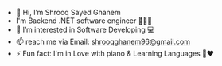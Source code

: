 - 👋 Hi, I’m Shrooq Sayed Ghanem
-  I'm Backend .NET software engineer 👩🏻‍💻
- 👀 I’m interested in Software Developing 💻
- 📫 reach me via Email: shrooqghanem96@gmail.com
- ⚡ Fun fact: I'm in Love with piano & Learning Languages 🎹❤

<!---
ShrooqGh/ShrooqGh is a ✨ special ✨ repository because its `README.md` (this file) appears on your GitHub profile.
You can click the Preview link to take a look at your changes.
--->
